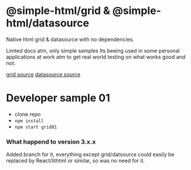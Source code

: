 
# @simple-html/grid & @simple-html/datasource

Native html grid & datasource with no dependencies.


Limted docs atm, only simple samples
Its beeing used in some personal applications at work atm to get real world testing on what works good and not.


[grid source](https://github.com/simple-html/simple-html/tree/master/packages/grid)
[datasource source](https://github.com/simple-html/simple-html/tree/master/packages/datasource)


# Developer sample 01

* clone repo
* `npm install`
* `npm start grid01`

### What happend to version 3.x.x

Added branch for it, everything except grid/datsource could easily be replaced by React/lithtml or similar, so was no need for it.
